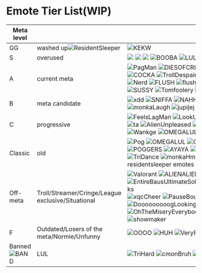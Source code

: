 # Emote Tier List(WIP)

|Meta level||Emotes|
|--|--|-|
|GG|washed up![ResidentSleeper](https://static-cdn.jtvnw.net/emoticons/v2/245/static/light/1.0)|![KEKW](https://cdn.7tv.app/emote/60a487509485e7cf2f5a6fa7/2x.webp)| 
|S|overused|![](https://cdn.7tv.app/emote/60ae958e229664e8667aea38/2x.webp) ![](https://cdn.7tv.app/emote/6145e8b10969108b671957ec/2x.webp) ![](https://cdn.7tv.app/emote/60b14a737a157a7f3360fb32/2x.webp) ![BOOBA](https://cdn.7tv.app/emote/60aea4074b1ea4526d3c97a9/2x.webp) ![LULE](https://cdn.7tv.app/emote/605305868c870a000de38b6f/2x.webp)|
|A|current meta|![PagMan](https://cdn.7tv.app/emote/60ae9a57ac03cad60771b2d8/2x.webp) ![DIESOFCRINGE](https://cdn.7tv.app/emote/611523959bf574f1fded6d72/2x.webp) ![NOOO](https://cdn.7tv.app/emote/60ae65b29627f9aff4fd8bef/2x.webp) ![leTroll](https://cdn.7tv.app/emote/60bc1d259491776d83a7b255/2x.webp)![modCheck](https://cdn.7tv.app/emote/60abf171870d317bef23d399/2x.webp) ![PauseChamp](https://cdn.7tv.app/emote/60aea1dbf39a7552b6ccb61d/2x.webp)  ![WAYTOODANK](https://cdn.betterttv.net/emote/5ad22a7096065b6c6bddf7f3/2x.webp) ![monkaOMEGA](https://cdn.7tv.app/emote/6042091777137b000de9e66b/2x.webp)![COCKA](https://cdn.7tv.app/emote/60aeaf8b98f4291470c8e64b/2x.webp)  ![TrollDespair](https://cdn.7tv.app/emote/603caea243b9e100141caf4f/2x.webp) ![SCHIZO](https://cdn.7tv.app/emote/61b670a76906591ea6f2005b/2x.webp)![wideVIBE](https://cdn.7tv.app/emote/6266ded14f54759b7184de2d/2x.webp) ![HUH](https://cdn.7tv.app/emote/618302fe8d50b5f26ee7b9bc/2x.webp)   ![forsenCD](https://cdn.7tv.app/emote/603ccedf2c7b4500143b46d7/2x.webp) ![DOCING](https://cdn.7tv.app/emote/603cd0152c7b4500143b46db/2x.webp) ![hackerCD](https://cdn.7tv.app/emote/603cc3c62c7b4500143b46c5/2x.webp)  ![ICANT](https://cdn.7tv.app/emote/60e5bbe5a69fc8d27f4d3fe5/2x.webp) ![Nerdge](https://cdn.7tv.app/emote/60e0ec549db74f240c4c0c5b/2x.webp) ![Nerd](https://cdn.7tv.app/emote/6134bc74f67d73ea27e44b0f/2x.webp) ![FLUSH](https://cdn.7tv.app/emote/617604f7b6d21adaffbf37d4/2x.webp) ![flushE](https://cdn.7tv.app/emote/603cbda573d7a5001441f9d5/2x.webp)   ![NOIDONTTHINKSO](https://cdn.7tv.app/emote/60ad8c93c7188f3be2332566/2x.webp) ![ZULUL](https://cdn.frankerfacez.com/emoticon/130077/2) ![batJAM](https://cdn.betterttv.net/emote/6157398cb63cc97ee6d446b8/2x.webp) ![LETHIMCOOK](https://cdn.7tv.app/emote/63a8d3d9c05f5803112d8218/2x.webp) ![veryCat](https://cdn.7tv.app/emote/639ae69c6364fad576b0ea0d/2x.webp) ![classic](https://cdn.7tv.app/emote/630db7e07b84e74996da9552/2x.webp) ![SUSSY](https://cdn.7tv.app/emote/60ccf4479f5edeff9938fa77/2x.webp) ![Tomfoolery](https://cdn.7tv.app/emote/60b509577cdc2fd655f3e19b/2x.webp) ![WHAT](https://cdn.7tv.app/emote/629fa7bb2b24f7ba48b6e6c4/2x.webp)![forsenCoomer](https://cdn.7tv.app/emote/605328d99d9e96000d244ef4/2x.webp) ![xqcL](https://cdn.frankerfacez.com/emoticon/556074/2) ![Tssk](https://cdn.7tv.app/emote/60ae387cb2ecb0150505e235/2x.webp)|
|B|meta candidate|![xdd](https://cdn.7tv.app/emote/613937fcf7977b64f644c0d2/2x.webp) ![SNIFFA](https://cdn.7tv.app/emote/60e787dd375879d78fc6b25e/2x.webp) ![NAHH](https://cdn.7tv.app/emote/6348b67f93942c1f17385562/2x.webp) ![AINTNOWAY](https://cdn.7tv.app/emote/6329da94345c8855a28db877/2x.webp) ![docnotL](https://cdn.betterttv.net/emote/60450ad3306b602acc598938/2x.webp) ![Stare](https://cdn.betterttv.net/emote/61eb0f3606fd6a9f5be19987/2x.webp) ![RlyTho](https://static-cdn.jtvnw.net/emoticons/v2/134256/static/light/2.0) ![AYOOO](https://cdn.betterttv.net/emote/61b199c1002cdeedc21ecbd9/2x.webp) ![happE](https://cdn.7tv.app/emote/6246b8f2ddc0265ec6bc760f/2x.webp) ![vibE](https://cdn.7tv.app/emote/6251011b8e5421d8765540f3/2x.webp) ![plink](https://cdn.7tv.app/emote/636ff14356c8c85a263c0037/2x.webp) ![SEXO](https://cdn.7tv.app/emote/61e3cb8077175547b425700d/2x.webp)  ![monkaLaugh](https://cdn.7tv.app/emote/60ae3804259ac5a73e2bff3d/2x.webp) ![jupijej](https://cdn.7tv.app/emote/62d042ce3f941958df42f304/2x.webp) ![PagBounce](https://cdn.7tv.app/emote/62893283ed0a40a5ec5f00d9/2x.webp) ![peepoTalk](https://cdn.7tv.app/emote/62f9c8cf00630d5b2acd66d1/2x.webp) ![ReallyMad](https://cdn.7tv.app/emote/619e250deecae7a725bcb696/2x.webp)|
|C|progressive|![FeelsLagMan](https://cdn.7tv.app/emote/60ae9173f39a7552b68f9730/2x.webp) ![LookUp](https://cdn.7tv.app/emote/6143ebfb962a60904864c7cb/2x.webp) ![ICAN](https://cdn.7tv.app/emote/613b7da5d39af29b8b6e97a5/2x.webp) ![sillE](https://cdn.7tv.app/emote/626cb339c90cd66bc6be3ffe/2x.webp) ![BAND](https://cdn.7tv.app/emote/62f91facc9f98235d55b349f/2x.webp) ![PagU](https://cdn.7tv.app/emote/61a766cdffa9aba101bc12bc/2x.webp) ![PepeNPC](https://cdn.7tv.app/emote/61dc370d57c70f633ebd82c1/2x.webp)![doctorWTF](https://cdn.7tv.app/emote/60af12e17e8706b572e5c326/2x.webp) ![PokiShare](https://cdn.7tv.app/emote/632091efa9730c560a5c4bb5/2x.webp) ![Skateparkge](https://cdn.7tv.app/emote/639f97e788641834ae131c0a/2x.webp) ![ta](https://cdn.7tv.app/emote/6200fd589454ca602315a4a3/2x.webp) ![AlienUnpleased](https://cdn.7tv.app/emote/619fb59915b3ff4a5bb7a90a/2x.webp) ![peepoFine](https://cdn.7tv.app/emote/60aea2d9ac03cad607f5207f/2x.webp) ![WeirdDude](https://cdn.7tv.app/emote/60ae83a8229664e866a1c168/2x.webp) ![LULA](https://cdn.7tv.app/emote/620e976c238beda80c09b672/2x.webp) ![PogOff](https://cdn.7tv.app/emote/60c643f36d02b2dce70692b9/2x.webp) ![Adge](https://cdn.7tv.app/emote/61335162a1968527a66917c7/2x.webp)![angrE](https://cdn.7tv.app/emote/62e25bfcd0dac916414d25cb/2x.webp) ![Concerned](https://cdn.7tv.app/emote/62a27a7fb12d7075e259f113/2x.webp) ![Looking](https://cdn.7tv.app/emote/619fffbbffa9aba101bb1bfc/2x.webp)  ![Wankge](https://cdn.7tv.app/emote/618c570bb1eb03daac7d332f/2x.webp)  ![OMEGALULiguess](https://cdn.7tv.app/emote/609ef664326f0aaa85a2a0ce/2x.webp)|
|Classic|old|![Pog](https://cdn.7tv.app/emote/603eaaa9115b55000d7282d8/2x.webp) ![OMEGALUL](https://cdn.7tv.app/emote/6042089e77137b000de9e669/2x.webp) ![Clap](https://cdn.7tv.app/emote/60aed217c9cf495e5be86812/2x.webp) ![monkaS](https://cdn.7tv.app/emote/60b885525d373afbd6d85264/2x.webp) ![monkaW](https://cdn.7tv.app/emote/60aef3e4b74ea8ff797ae5ac/2x.webp) ![Pepega](https://cdn.7tv.app/emote/603eace1115b55000d7282db/2x.webp) ![PogU](https://cdn.7tv.app/emote/60ae2376b2ecb015058f4aa7/2x.webp) ![5Head](https://cdn.7tv.app/emote/60aef3aea564afa26e686d8c/2x.webp) ![gachiHYPER](https://cdn.7tv.app/emote/60420a8b77137b000de9e66e/2x.webp) ![pepeD](https://cdn.7tv.app/emote/6072a16fdcae02001b44e614/2x.webp) ![POGGERS](https://cdn.7tv.app/emote/60af1ba684a2b8e655387bba/2x.webp) ![AYAYA](https://cdn.betterttv.net/emote/58493695987aab42df852e0f/2x.webp) ![WeirdChamp](https://cdn.betterttv.net/emote/5d20a55de1cfde376e532972/2x.webp) ![AlienPls](https://cdn.betterttv.net/emote/5805580c3d506fea7ee357d6/2x.webp) ![AlienPls](https://cdn.betterttv.net/emote/603409747c74605395f32662/2x.webp) ![peepoClap](https://cdn.7tv.app/emote/617ecb35c632476d20d08f9c/2x.webp) ![Okayge](https://cdn.7tv.app/emote/605391a99d9e96000d244fd0/2x.webp) ![peepoSad](https://cdn.7tv.app/emote/60ef09ae91fa1c80cbb55abf/2x.webp) ![HandsUp](https://cdn.7tv.app/emote/603ea1c1284626000d068884/2x.webp) ![TriDance](https://cdn.7tv.app/emote/60a53760a71d9fd110427e9b/2x.webp) ![monkaHmm](https://cdn.7tv.app/emote/60afb45412f90fadd65fb1a8/2x.webp) ![pepeJAM](https://cdn.7tv.app/emote/6040a8bccf6746000db10348/2x.webp) ![ABDULpls](https://cdn.7tv.app/emote/60ae89c64b1ea4526d9244b5/2x.webp) ![peepoLeave](https://cdn.7tv.app/emote/629f7ed33cfb54ec859bb216/2x.webp) ![WideStarege](https://cdn.7tv.app/emote/6110556b33fa0e9c6baaeb8e/2x.webp) ![BBoomer](https://cdn.7tv.app/emote/60ba5e80671673093a6274e1/2x.webp) ![YEP](https://cdn.7tv.app/emote/60af769d2c36aae19e32ec9d/2x.webp)+ other residentsleeper emotes|
|Off-meta|Troll/Streamer/Cringe/League exclusive/Situational|![Valorant](https://cdn.7tv.app/emote/614a597e0f25350dc5d792f8/2x.webp) ![ALIENALIENALIENALIENALIEN](https://cdn.betterttv.net/emote/5fcfb67a8c4e2c46195d583c/2x.webp) ![EntireBausUltimateSoloQGuideOnHowToWinWithSionGragasQuinnAndRammusButAlsoSomeUsefullTipsAndTricks](https://cdn.7tv.app/emote/645918db1b017e4d35f1fa8e/2x.webp) ![xqcCheer](https://cdn.7tv.app/emote/617b905ab0bfad942896b879/2x.webp) ![PauseBounce](https://cdn.7tv.app/emote/63f161e4bb16b52ef4a0bc53/2x.webp) ![PoroDisco](https://cdn.7tv.app/emote/622f189214f489808df699e6/2x.webp) ![Shirley](https://cdn.7tv.app/emote/61f80723356ca6808373ab11/2x.webp) ![3Heading](https://cdn.7tv.app/emote/60aec23d5174a619db1851ef/2x.webp) ![illaoE](https://cdn.7tv.app/emote/63d56747f27d3ee28bf32fcc/2x.webp) ![forsenGa](https://cdn.7tv.app/emote/603eb064115b55000d7282e3/2x.webp) ![forsenLevel](https://cdn.7tv.app/emote/6108e194569a3002abab0223/2x.webp) ![FLASHBANG](https://cdn.7tv.app/emote/60baca0a3285d8b0b8a051c9/2x.webp) ![DooooooooogLookingSussyAndCute](https://cdn.7tv.app/emote/60ed5e86741d620b760ebb65/2x.webp) ![OhTheMiseryEverybodyWantsToBeMyEnemySpareTheSympathyEverybodyWantsToBeMyEnemy-y-y-y-y](https://cdn.7tv.app/emote/6288dbcfc16865aa2bc5ae1c/2x.webp) ![showmaker](https://cdn.7tv.app/emote/6351aab533bc1a8948c84c36/2x.webp)|
|F|Outdated/Losers of the meta/Normie/Unfunny|![OOOO](https://cdn.7tv.app/emote/60ba5b527955f57f43179793/2x.webp) ![HUH](https://cdn.7tv.app/emote/6141f07a962a60904864895e/2x.webp) ![VeryPog](https://cdn.7tv.app/emote/603caee4c20d020014423c13/2x.webp) ![AwkwardFlushed](https://cdn.7tv.app/emote/60b92697903b41b7b73b12ac/2x.webp) ![pepeJAMJAMJAM](https://cdn.7tv.app/emote/60c7af47147f713da58f6dae/2x.webp) ![LETSGO](https://cdn.7tv.app/emote/60b056f5b254a5e16b929707/2x.webp) ![popCat](https://cdn.7tv.app/emote/60aef388b38361ea914aad89/2x.webp) ![POLICE](https://cdn.7tv.app/emote/60afbab3199b90afe4b56399/2x.webp)|
|Banned ![BAND](https://cdn.7tv.app/emote/62f91facc9f98235d55b349f/1x.webp) |LUL|![TriHard](https://static-cdn.jtvnw.net/emoticons/v2/120232/static/light/2.0) ![cmonBruh](https://static-cdn.jtvnw.net/emoticons/v2/84608/static/light/2.0) ![ANELE](https://static-cdn.jtvnw.net/emoticons/v2/3792/static/light/2.0)|
